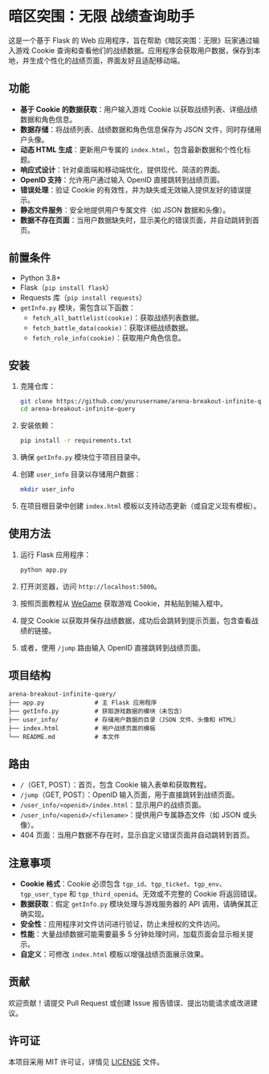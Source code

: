 # 暗区突围：无限 战绩查询助手

这是一个基于 Flask 的 Web 应用程序，旨在帮助《暗区突围：无限》玩家通过输入游戏 Cookie 查询和查看他们的战绩数据。应用程序会获取用户数据，保存到本地，并生成个性化的战绩页面，界面友好且适配移动端。

## 功能

- **基于 Cookie 的数据获取**：用户输入游戏 Cookie 以获取战绩列表、详细战绩数据和角色信息。
- **数据存储**：将战绩列表、战绩数据和角色信息保存为 JSON 文件，同时存储用户头像。
- **动态 HTML 生成**：更新用户专属的 `index.html`，包含最新数据和个性化标题。
- **响应式设计**：针对桌面端和移动端优化，提供现代、简洁的界面。
- **OpenID 支持**：允许用户通过输入 OpenID 直接跳转到战绩页面。
- **错误处理**：验证 Cookie 的有效性，并为缺失或无效输入提供友好的错误提示。
- **静态文件服务**：安全地提供用户专属文件（如 JSON 数据和头像）。
- **数据不存在页面**：当用户数据缺失时，显示美化的错误页面，并自动跳转到首页。

## 前置条件

- Python 3.8+
- Flask（`pip install flask`）
- Requests 库（`pip install requests`）
- `getInfo.py` 模块，需包含以下函数：
  - `fetch_all_battlelist(cookie)`：获取战绩列表数据。
  - `fetch_battle_data(cookie)`：获取详细战绩数据。
  - `fetch_role_info(cookie)`：获取用户角色信息。

## 安装

1. 克隆仓库：
   ```bash
   git clone https://github.com/yourusername/arena-breakout-infinite-query.git
   cd arena-breakout-infinite-query
   ```

2. 安装依赖：
   ```bash
   pip install -r requirements.txt
   ```

3. 确保 `getInfo.py` 模块位于项目目录中。

4. 创建 `user_info` 目录以存储用户数据：
   ```bash
   mkdir user_info
   ```

5. 在项目根目录中创建 `index.html` 模板以支持动态更新（或自定义现有模板）。

## 使用方法

1. 运行 Flask 应用程序：
   ```bash
   python app.py
   ```

2. 打开浏览器，访问 `http://localhost:5000`。

3. 按照页面教程从 [WeGame](https://www.wegame.com.cn/helper/ca/#/) 获取游戏 Cookie，并粘贴到输入框中。

4. 提交 Cookie 以获取并保存战绩数据，成功后会跳转到提示页面，包含查看战绩的链接。

5. 或者，使用 `/jump` 路由输入 OpenID 直接跳转到战绩页面。

## 项目结构

```
arena-breakout-infinite-query/
├── app.py              # 主 Flask 应用程序
├── getInfo.py          # 获取游戏数据的模块（未包含）
├── user_info/          # 存储用户数据的目录（JSON 文件、头像和 HTML）
├── index.html          # 用户战绩页面的模板
└── README.md           # 本文件
```

## 路由

- `/`（GET, POST）：首页，包含 Cookie 输入表单和获取教程。
- `/jump`（GET, POST）：OpenID 输入页面，用于直接跳转到战绩页面。
- `/user_info/<openid>/index.html`：显示用户的战绩页面。
- `/user_info/<openid>/<filename>`：提供用户专属静态文件（如 JSON 或头像）。
- 404 页面：当用户数据不存在时，显示自定义错误页面并自动跳转到首页。

## 注意事项

- **Cookie 格式**：Cookie 必须包含 `tgp_id`、`tgp_ticket`、`tgp_env`、`tgp_user_type` 和 `tgp_third_openid`。无效或不完整的 Cookie 将返回错误。
- **数据获取**：假定 `getInfo.py` 模块处理与游戏服务器的 API 调用，请确保其正确实现。
- **安全性**：应用程序对文件访问进行验证，防止未授权的文件访问。
- **性能**：大量战绩数据可能需要最多 5 分钟处理时间，加载页面会显示相关提示。
- **自定义**：可修改 `index.html` 模板以增强战绩页面展示效果。

## 贡献

欢迎贡献！请提交 Pull Request 或创建 Issue 报告错误、提出功能请求或改进建议。

## 许可证

本项目采用 MIT 许可证，详情见 [LICENSE](LICENSE) 文件。
